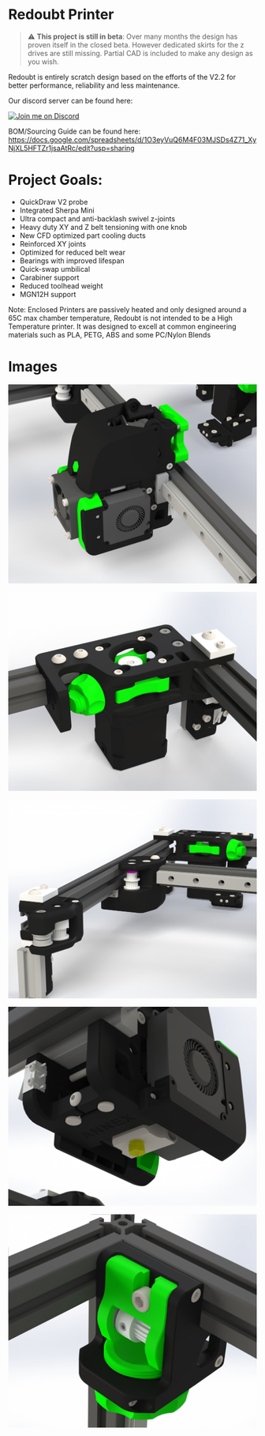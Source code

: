 
# Redoubt Printer


> :warning: **This project is still in beta**: Over many months the design has proven itself in the closed beta. However dedicated skirts for the z drives are still missing. Partial CAD is included to make any design as you wish.


Redoubt is entirely scratch design based on the efforts of the V2.2 for better performance, reliability and less maintenance. 


Our discord server can be found here: 

[![Join me on Discord](https://discord.com/api/guilds/641407187004030997/widget.png?style=banner2)](https://discord.gg/MzTR3zE)


BOM/Sourcing Guide can be found here: https://docs.google.com/spreadsheets/d/1O3eyVuQ6M4F03MJSDs4Z71_XyNjXL5HFTZr1jsaAtRc/edit?usp=sharing


# Project Goals:
- QuickDraw V2 probe
- Integrated Sherpa Mini
- Ultra compact and anti-backlash swivel z-joints
- Heavy duty XY and Z belt tensioning with one knob
- New CFD optimized part cooling ducts
- Reinforced XY joints
- Optimized for reduced belt wear
- Bearings with improved lifespan
- Quick-swap umbilical
- Carabiner support
- Reduced toolhead weight
- MGN12H support




Note: Enclosed Printers are passively heated and only designed around a 65C max chamber temperature, Redoubt is not intended to be a High Temperature printer. It was designed to excell at common engineering materials such as PLA, PETG, ABS and some PC/Nylon Blends

# Images
 ![Image of Redoubt](Images/Toolhead.jpg?raw=true)
  
 ![Image of Redoubt](Images/B_drive.jpg?raw=true) 

 ![Image of Redoubt](Images/XY_belt.jpg?raw=true)

 ![Image of Redoubt](Images/Quickdraw.jpg?raw=true) 
 
 ![Image of Redoubt](Images/Z_idler.jpg?raw=true) 


